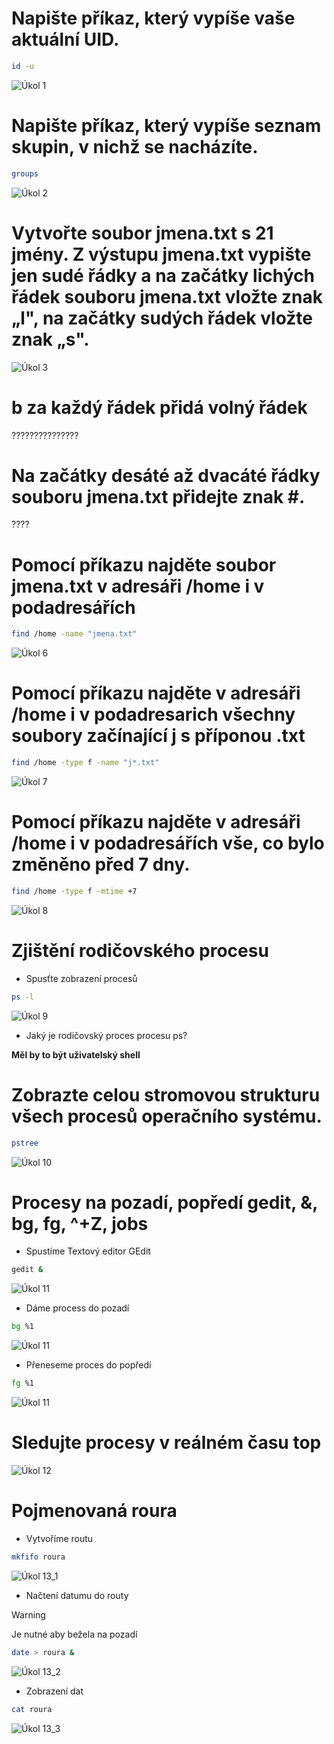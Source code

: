 # Napište příkaz, který vypíše vaše aktuální UID.

```bash
id -u
```
![Úkol 1](../assests/cv6/ukol1.png) 

# Napište příkaz, který vypíše seznam skupin, v nichž se nacházíte. 

```bash
groups
```

![Úkol 2](../assests/cv6/ukol2.png)

# Vytvořte soubor jmena.txt s 21 jmény. Z výstupu jmena.txt vypište jen sudé řádky a  na začátky lichých řádek souboru jmena.txt vložte znak „l", na začátky sudých řádek vložte znak „s".

![Úkol 3](../assests/cv6/ukol3.png)

# b za každý řádek přidá volný řádek

???????????????

# Na začátky desáté až dvacáté řádky souboru jmena.txt přidejte znak #. 

????

# Pomocí příkazu najděte soubor jmena.txt v adresáři /home i v podadresářích

```bash
find /home -name "jmena.txt"
```

![Úkol 6](../assests/cv6/ukol6.png) 

# Pomocí příkazu najděte v adresáři /home i v podadresarich všechny soubory začínající j s příponou .txt 
```bash
find /home -type f -name "j*.txt"
```

![Úkol 7](../assests/cv6/ukol7.png)

# Pomocí příkazu najděte v adresáři /home i v podadresářích vše, co bylo změněno před 7 dny.

```bash
find /home -type f -mtime +7
```

![Úkol 8](../assests/cv6/ukol8.png) 

# Zjištění rodičovského procesu

- Spusťte zobrazení procesů


```bash
ps -l
```

![Úkol 9](../assests/cv6/ukol9_1.png) 

- Jaký je rodičovský proces procesu ps?

**Měl by to být uživatelský shell**

# Zobrazte celou stromovou strukturu všech procesů operačního systému.

```bash
pstree
```

![Úkol 10](../assests/cv6/ukol10.png) 

# Procesy na pozadí, popředí gedit, &, bg, fg, ^+Z, jobs

- Spustíme Textový editor GEdit


```bash
gedit &
```
![Úkol 11](../assests/cv6/cv11_1.png)

- Dáme process do pozadí


```bash
bg %1
```

![Úkol 11](../assests/cv6/cv11_2.png)

- Přeneseme proces do popředí

```bash
fg %1
```

![Úkol 11](../assests/cv6/cv11_3.png) 

# Sledujte procesy v reálném času top

![Úkol 12](../assests/cv6/cv12.png)

# Pojmenovaná roura

- Vytvoříme routu

```bash
mkfifo roura
```

![Úkol 13_1](../assests/cv6/ukol13_1.png)

- Načtení datumu do routy

> [!WARNING]
> Je nutné aby bežela na pozadí

```bash
date > roura &
```

![Úkol 13_2](../assests/cv6/ukol13_2.png) 

- Zobrazení dat

```bash
cat roura
```

![Úkol 13_3](../assests/cv6/ukol13_3.png) 
